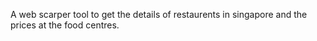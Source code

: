A web scarper tool to get the details of restaurents in singapore and the prices at the food centres.
